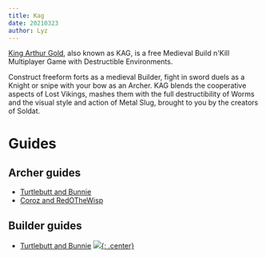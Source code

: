 ```yaml
---
title: Kag
date: 20210323
author: Lyz
---
```


[King Arthur Gold](https://kag2d.com/en/), also known as KAG, is a free Medieval
Build n'Kill Multiplayer Game with Destructible Environments.

Construct freeform forts as a medieval Builder, fight in sword duels as a Knight
or snipe with your bow as an Archer. KAG blends the cooperative aspects of Lost
Vikings, mashes them with the full destructibility of Worms and the visual style
and action of Metal Slug, brought to you by the creators of Soldat.

# Guides

## Archer guides

* [Turtlebutt and Bunnie](https://deynarde.github.io/kag-archer-guide/)
* [Coroz and RedOTheWisp](https://forum.thd.vg/threads/coroz-and-redothewisp-archer-compendium.27236/page-2)

## Builder guides

* [Turtlebutt and Bunnie](https://deynarde.github.io/kag-builder-guide)
[![](not-by-ai.svg){: .center}](https://notbyai.fyi)
